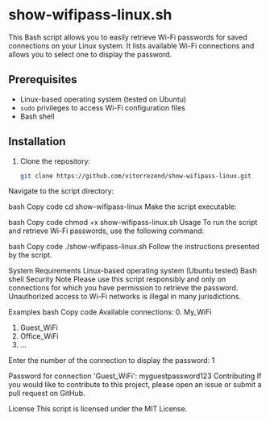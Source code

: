 # show-wifipass-linux.sh

This Bash script allows you to easily retrieve Wi-Fi passwords for saved connections on your Linux system. It lists available Wi-Fi connections and allows you to select one to display the password.

## Prerequisites

- Linux-based operating system (tested on Ubuntu)
- `sudo` privileges to access Wi-Fi configuration files
- Bash shell

## Installation

1. Clone the repository:

   ```bash
   git clone https://github.com/vitorrezend/show-wifipass-linux.git
Navigate to the script directory:

bash
Copy code
cd show-wifipass-linux
Make the script executable:

bash
Copy code
chmod +x show-wifipass-linux.sh
Usage
To run the script and retrieve Wi-Fi passwords, use the following command:

bash
Copy code
./show-wifipass-linux.sh
Follow the instructions presented by the script.

System Requirements
Linux-based operating system (Ubuntu tested)
Bash shell
Security Note
Please use this script responsibly and only on connections for which you have permission to retrieve the password. Unauthorized access to Wi-Fi networks is illegal in many jurisdictions.

Examples
bash
Copy code
Available connections:
0. My_WiFi
1. Guest_WiFi
2. Office_WiFi
3. ...

Enter the number of the connection to display the password: 1

Password for connection 'Guest_WiFi': myguestpassword123
Contributing
If you would like to contribute to this project, please open an issue or submit a pull request on GitHub.

License
This script is licensed under the MIT License.